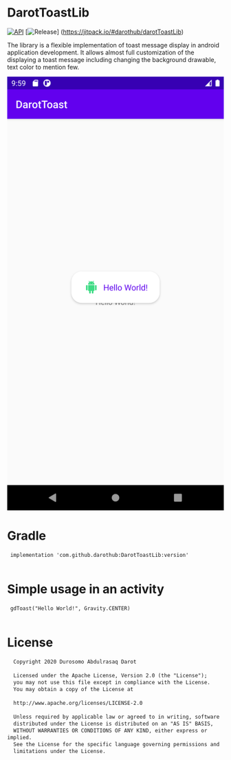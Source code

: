 # DarotToastLib

[![API](https://img.shields.io/badge/API-21%2B-brightgreen.svg?style=flat)](https://android-arsenal.com/api?level=21)
[![Release](https://jitpack.io/v/User/Repo.svg)]
(https://jitpack.io/#darothub/darotToastLib)

The library is a flexible implementation of toast message display in android application development. It allows almost full customization
of the displaying a toast message including changing the background drawable, text color to mention few.

![Screenshot](app/src/main/res/mipmap-xxxhdpi/Screenshot.png)

# Gradle

 ```
  implementation 'com.github.darothub:DarotToastLib:version'
  
 ```
 # Simple usage in an activity
 ```
  gdToast("Hello World!", Gravity.CENTER)
  
 ```
# License

 ```
   Copyright 2020 Durosomo Abdulrasaq Darot

   Licensed under the Apache License, Version 2.0 (the "License");
   you may not use this file except in compliance with the License.
   You may obtain a copy of the License at

   http://www.apache.org/licenses/LICENSE-2.0

   Unless required by applicable law or agreed to in writing, software
   distributed under the License is distributed on an "AS IS" BASIS,
   WITHOUT WARRANTIES OR CONDITIONS OF ANY KIND, either express or implied.
   See the License for the specific language governing permissions and
   limitations under the License.
 ```


